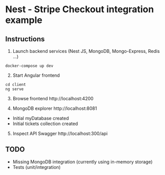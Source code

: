 # Nest - Stripe Checkout integration example

## Instructions

1. Launch backend services (Nest JS, MongoDB, Mongo-Express, Redis ...)
```
docker-compose up dev
````

2. Start Angular frontend
```
cd client
ng serve
```

3. Browse frontend http://localhost:4200

4. MongoDB explorer http://localhost:8081
- Initial myDatabase created
- Initial tickets collection created

5. Inspect API Swagger http://localhost:300/api

## TODO
- Missing MongoDB integration (currently using in-memory storage)
- Tests (unit/integration)
